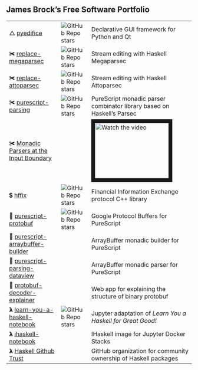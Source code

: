 
<h2>James Brock’s Free Software Portfolio</h2>
<table>
  <tr>
    <td>△ <a href="https://github.com/pyedifice/pyedifice">pyedifice</a></td>
    <td><img alt="GitHub Repo stars" src="https://img.shields.io/github/stars/pyedifice/pyedifice?style=social">
</td>
    <td>Declarative GUI framework for Python and Qt</td>
  <tr>
    <td>✀ <a href=https://github.com/haskell-github-trust/replace-megaparsec>replace-megaparsec</a></td>
    <td><img alt="GitHub Repo stars" src="https://img.shields.io/github/stars/jamesdbrock/replace-megaparsec?style=social">
</td>
    <td>Stream editing with Haskell Megaparsec</td>
  </tr>
  <tr>
    <td>✀ <a href=https://github.com/haskell-github-trust/replace-attoparsec>replace-attoparsec</a></td>
    <td><img alt="GitHub Repo stars" src="https://img.shields.io/github/stars/jamesdbrock/replace-attoparsec?style=social">
</td>
    <td>Stream editing with Haskell Attoparsec</td>
  </tr>
  <tr>
    <td>✀ <a href=https://github.com/purescript-contrib/purescript-parsing>purescript-parsing</a></td>
    <td><img alt="GitHub Repo stars" src="https://img.shields.io/github/stars/purescript-contrib/purescript-parsing?style=social">
</td>
    <td>PureScript monadic parser combinator library based on Haskell’s Parsec</td>
  </tr>
  <tr>
    <td>✀ <a href=https://github.com/jamesdbrock/monadic-parsers-at-input-boundary>Monadic Parsers at the Input Boundary</a></td>
    <td></td>
    <td>
    <a href="http://www.youtube.com/watch?feature=player_embedded&v=LLkbzt4ms6M" target="_blank">
 <img src="http://img.youtube.com/vi/LLkbzt4ms6M/hqdefault.jpg" alt="Watch the video" width="200" height="150" border="10" />
</a>
    </td>
  </tr>
  <tr>
    <td>💲 <a href=https://github.com/jamesdbrock/hffix>hffix</a></td>
    <td><img alt="GitHub Repo stars" src="https://img.shields.io/github/stars/jamesdbrock/hffix?style=social">
</td>
    <td>Financial Information Exchange protocol C++ library</td>
  </tr>
  <tr>
    <td>💝 <a href=https://github.com/rowtype-yoga/purescript-protobuf>purescript-protobuf</a></td>
    <td><img alt="GitHub Repo stars" src="https://img.shields.io/github/stars/rowtype-yoga/purescript-protobuf?style=social">
</td>
    <td>Google Protocol Buffers for PureScript</td>
  </tr>
  <tr>
    <td>🎁 <a href=https://github.com/rowtype-yoga/purescript-arraybuffer-builder>purescript-arraybuffer-builder</a></td>
    <td></td>
    <td>ArrayBuffer monadic builder for PureScript</td>
  </tr>
  <tr>
    <td>🎁 <a href=https://github.com/rowtype-yoga/purescript-parsing-dataview>purescript-parsing-dataview</a></td>
    <td></td>
    <td>ArrayBuffer monadic parser for PureScript</td>
  </tr>
  <tr>
    <td>🎁 <a href=https://github.com/jamesdbrock/protobuf-decoder-explainer>protobuf-decoder-explainer</a></td>
    <td></td>
    <td>Web app for explaining the structure of binary protobuf</td>
  </tr>
  <tr>
    <td>𝝺 <a href=https://github.com/jamesdbrock/learn-you-a-haskell-notebook>learn-you-a-haskell-notebook</a></td>
    <td><img alt="GitHub Repo stars" src="https://img.shields.io/github/stars/jamesdbrock/learn-you-a-haskell-notebook?style=social">
</td>
    <td>Jupyter adaptation of <em>Learn You a Haskell for Great Good!</em></td>
  </tr>
  <tr>
    <td>𝝺 <a href=https://github.com/jamesdbrock/ihaskell-notebook>ihaskell-notebook</a></td>
    <td></td>
    <td>IHaskell image for Jupyter Docker Stacks</td>
  </tr>
  <tr>
    <td>𝝺 <a href="https://github.com/haskell-github-trust">Haskell Github Trust</a></td>
    <td></td>
    <td>GitHub organization for community ownership of Haskell packages</td>
</table>
